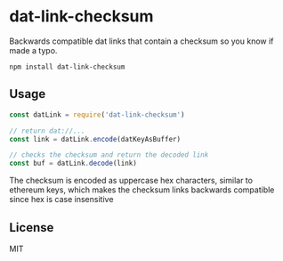 # dat-link-checksum

Backwards compatible dat links that contain a checksum
so you know if made a typo.

```
npm install dat-link-checksum
```

## Usage

``` js
const datLink = require('dat-link-checksum')

// return dat://...
const link = datLink.encode(datKeyAsBuffer)

// checks the checksum and return the decoded link
const buf = datLink.decode(link)
```

The checksum is encoded as uppercase hex characters,
similar to ethereum keys, which makes the checksum
links backwards compatible since hex is case insensitive

## License

MIT
